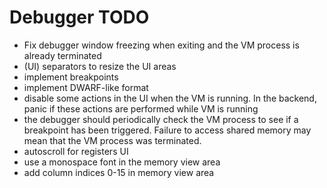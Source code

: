 # Debugger TODO

- Fix debugger window freezing when exiting and the VM process is already terminated
- (UI) separators to resize the UI areas
- implement breakpoints
- implement DWARF-like format
- disable some actions in the UI when the VM is running. In the backend, panic if these actions are performed while VM is running
- the debugger should periodically check the VM process to see if a breakpoint has been triggered. Failure to access shared memory may mean that the VM process was terminated.
- autoscroll for registers UI
- use a monospace font in the memory view area
- add column indices 0-15 in memory view area
